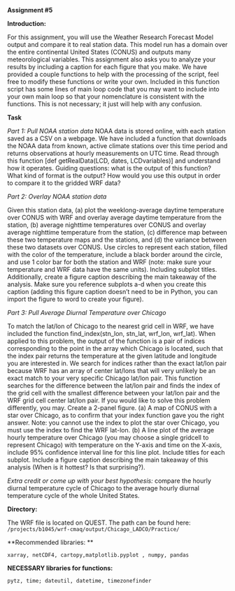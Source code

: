 **Assignment #5**

**Introduction:**

For this assignment, you will use the Weather Research Forecast Model output and compare it to real station data. This model run has a domain over the entire continental United States (CONUS) and outputs many meteorological variables. This assignment also asks you to analyze your results by including a caption for each figure that you make. We have provided a couple functions to help with the processing of the script, feel free to modify these functions or write your own. Included in this function script has some lines of main loop code that you may want to include into your own main loop so that your nomenclature is consistent with the functions. This is not necessary; it just will help with any confusion.

**Task**

*Part 1: Pull NOAA station data*
NOAA data is stored online, with each station saved as a CSV on a webpage. We have included a function that downloads the NOAA data from known, active climate stations over this time period and returns observations at hourly measurements on UTC time. Read through this function [def getRealData(LCD, dates, LCDvariables)] and understand how it operates. Guiding questions: what is the output of this function? What kind of format is the output? How would you use this output in order to compare it to the gridded WRF data? 

*Part 2: Overlay NOAA station data*

Given this station data, (a) plot the weeklong-average daytime temperature over CONUS with WRF and overlay average daytime temperature from the station, (b) average nighttime temperatures over CONUS and overlay average nighttime temperature from the station, (c) difference map between these two temperature maps and the stations, and (d) the variance between these two datasets over CONUS. 
Use circles to represent each station, filled with the color of the temperature, include a black border around the circle, and use 1 color bar for both the station and WRF (note: make sure your temperature and WRF data have the same units). Including subplot titles. Additionally, create a figure caption describing the main takeaway of the analysis. Make sure you reference subplots a-d when you create this caption (adding this figure caption doesn’t need to be in Python, you can import the figure to word to create your figure).

*Part 3: Pull Average Diurnal Temperature over Chicago*

To match the lat/lon of Chicago to the nearest grid cell in WRF, we have included the function find_index(stn_lon, stn_lat, wrf_lon, wrf_lat). When applied to this problem, the output of the function is a pair of indices corresponding to the point in the array which Chicago is located, such that the index pair returns the temperature at the given latitude and longitude you are interested in. We search for indices rather than the exact lat/lon pair because WRF has an array of center lat/lons that will very unlikely be an exact match to your very specific Chicago lat/lon pair. This function searches for the difference between the lat/lon pair and finds the index of the grid cell with the smallest difference between your lat/lon pair and the WRF grid cell center lat/lon pair. If you would like to solve this problem differently, you may. 
Create a 2-panel figure. (a) A map of CONUS with a star over Chicago, as to confirm that your index function gave you the right answer. Note: you cannot use the index to plot the star over Chicago, you must use the index to find the WRF lat-lon. (b) A line plot of the average hourly temperature over Chicago (you may choose a single gridcell to represent Chicago) with temperature on the Y-axis and time on the X-axis, include 95% confidence interval line for this line plot. Include titles for each subplot. Include a figure caption describing the main takeaway of this analysis (When is it hottest? Is that surprising?). 


*Extra credit or come up with your best hypothesis:* compare the hourly diurnal temperature cycle of Chicago to the average hourly diurnal temperature cycle of the whole United States. 

**Directory:**

The WRF file is located on QUEST. The path can be found here: `/projects/b1045/wrf-cmaq/output/Chicago_LADCO/Practice/`

**Recommended libraries: **

`xarray, netCDF4, cartopy,matplotlib.pyplot , numpy, pandas`

**NECESSARY libraries for functions:**

`pytz, time; dateutil, datetime, timezonefinder`


